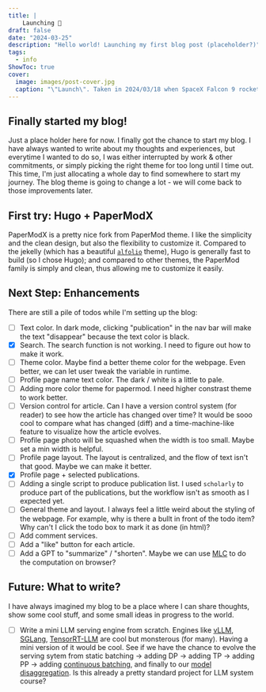 ```yaml
---
title: |
    Launching 🚀
draft: false
date: "2024-03-25"
description: "Hello world! Launching my first blog post (placeholder?)"
tags:
  - info
ShowToc: true
cover:
  image: images/post-cover.jpg
  caption: "\"Launch\". Taken in 2024/03/18 when SpaceX Falcon 9 rocket launches. Credit: @GindaChen"
---
```


## Finally started my blog!
Just a place holder here for now. I finally got the chance to start my blog. I have always wanted to write about my thoughts and experiences, but everytime I wanted to do so, I was either interrupted by work & other commitments, or simply picking the right theme for too long until I time out. This time, I'm just allocating a whole day to find somewhere to start my journey. The blog theme is going to change a lot - we will come back to those improvements later.


## First try: Hugo + PaperModX
PaperModX is a pretty nice fork from PaperMod theme. I like the simplicity and the clean design, but also the flexibility to customize it. Compared to the jekelly (which has a beautiful [`alfolio`](https://github.com/alshedivat/al-folio) theme), Hugo is generally fast to build (so I chose Hugo); and compared to other themes, the PaperMod family is simply and clean, thus allowing me to customize it easily. 

## Next Step: Enhancements
There are still a pile of todos while I'm setting up the blog:
- [ ] Text color. In dark mode, clicking "publication" in the nav bar will make the text "disappear" because the text color is black.
- [x] Search. The search function is not working. I need to figure out how to make it work.
- [ ] Theme color. Maybe find a better theme color for the webpage. Even better, we can let user tweak the variable in runtime.
- [ ] Profile page name text color. The dark / white is a little to pale. 
- [ ] Adding more color theme for papermod. I need higher constrast theme to work better.
- [ ] Version control for article. Can I have a version control system (for reader) to see how the article has changed over time? It would be sooo cool to compare what has changed (diff) and a time-machine-like feature to visualize how the article evolves.
- [ ] Profile page photo will be squashed when the width is too small. Maybe set a min width is helpful.
- [ ] Profile page layout. The layout is centralized, and the flow of text isn't that good. Maybe we can make it better.
- [x] Profile page + selected publications. 
- [ ] Adding a single script to produce publication list. I used `scholarly` to produce part of the publications, but the workflow isn't as smooth as I expected yet.
- [ ] General theme and layout. I always feel a little weird about the styling of the webpage. For example, why is there a bullt in front of the todo item? Why can't I click the todo box to mark it as done (in html)? 
- [ ] Add comment services.
- [ ] Add a "like" button for each article.
- [ ] Add a GPT to "summarize" / "shorten". Maybe we can use [MLC](https://webllm.mlc.ai/) to do the computation on browser?

## Future: What to write?

I have always imagined my blog to be a place where I can share thoughts, show some cool stuff, and some small ideas in progress to the world. 
- [ ] Write a mini LLM serving engine from scratch. Engines like [vLLM](https://vllm.ai/), [SGLang](https://lmsys.org/blog/2024-01-17-sglang/), [TensorRT-LLM](https://github.com/NVIDIA/TensorRT-LLM) are cool but monsterous (for many). Having a mini version of it would be cool. See if we have the chance to evolve the serving sytem from static batching -> adding DP -> adding TP -> adding PP -> adding [continuous batching](https://www.anyscale.com/blog/continuous-batching-llm-inference), and finally to our [model disaggregation](https://hao-ai-lab.github.io/blogs/distserve/). Is this already a pretty standard project for LLM system course?